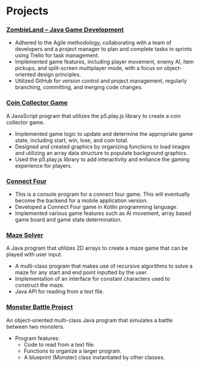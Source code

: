 # Projects
### [ZombieLand – Java Game Development](https://a-r-t.github.io/SER225-Project-Website/semesters/fall2022/teams/project-z)
-	Adhered to the Agile methodology, collaborating with a team of developers and a project manager to plan and complete tasks in sprints using Trello for task management.
-	Implemented game features, including player movement, enemy AI, item pickups, and split-screen multiplayer mode, with a focus on object-oriented design principles.
-	Utilized GitHub for version control and project management, regularly branching, committing, and merging code changes.

### [Coin Collector Game](https://editor.p5js.org/GDD140-m_nova/sketches/UIPqnDNoE)
A JavaScript program that utilizes the p5.play.js library to create a coin collector game.
-	Implemented game logic to update and determine the appropriate game state, including start, win, lose, and coin total.
-	Designed and created graphics by organizing functions to load images and utilizing an array data structure to populate background graphics.
- Used the p5.play.js library to add interactivity and enhance the gaming experience for players.

### [Connect Four](https://github.com/NovaMatthew/ConnectFour)
- This is a console program for a connect four game. This will eventually become the backend for a mobile application version.
- Developed a Connect Four game in Kotlin programming language.
- Implemented various game features such as AI movement, array based game board and game state determination. 

### [Maze Solver](https://github.com/NovaMatthew/MazeSolver)
A Java program that utilizes 2D arrays to create a maze game that can be played with user input.
- A multi-class program that makes use of recursive algorithms to solve a maze for any start and end point inputted by the user. 
-	Implementation of an interface for constant characters used to construct the maze. 
-	Java API for reading from a text file.

### [Monster Battle Project](https://github.com/NovaMatthew/MonsterBattleSimulator)
An object-oriented multi-class Java program that simulates a battle between two monsters.
  - Program features:
    - Code to read from a text file.
    - Functions to organize a larger program.
    - A blueprint (Monster) class instantiated by other classes.
 





